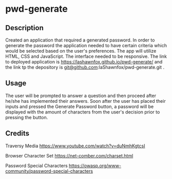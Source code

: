 # pwd-generate

## Description

 Created an application that required a generated password. In order to generate the password the application needed to have certain criteria which would be selected based on the user's preferences. The app will utilize HTML, CSS and JavaScript. The interface needed to be responsive. The link to deployed application is https://lashawnfox.github.io/pwd-generate/  and the link tp the depository is git@github.com:laShawnfox/pwd-generate.git .

 ## Usage 
  The user will be prompted to answer a question and then proceed after he/she has implemented their answers. Soon after the user has placed their inputs and pressed the Generate Password button, a password will be displayed with the amount of characters from the user's decision prior to pressing the button.  

 ## Credits
  
Traversy Media https://www.youtube.com/watch?v=duNmhKgtcsI

Browser Character Set https://net-comber.com/charset.html

Password Special Characters https://owasp.org/www-community/password-special-characters


